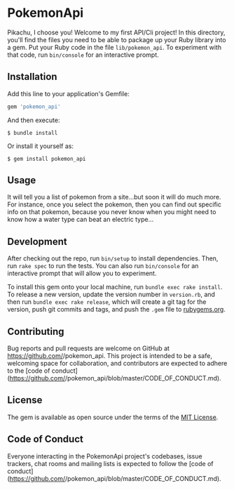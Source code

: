 # PokemonApi

Pikachu, I choose you! Welcome to my first API/Cli project! In this directory, you'll find the files you need to be able to package up your Ruby library into a gem. Put your Ruby code in the file `lib/pokemon_api`. To experiment with that code, run `bin/console` for an interactive prompt.



## Installation

Add this line to your application's Gemfile:

```ruby
gem 'pokemon_api'
```

And then execute:

    $ bundle install

Or install it yourself as:

    $ gem install pokemon_api

## Usage

It will tell you a list of pokemon from a site...but soon it will do much more. For instance, once you select the pokemon, then you can find out specific info on that pokemon, because you never know when you might need to know how a water type can beat an electric type...

## Development

After checking out the repo, run `bin/setup` to install dependencies. Then, run `rake spec` to run the tests. You can also run `bin/console` for an interactive prompt that will allow you to experiment.

To install this gem onto your local machine, run `bundle exec rake install`. To release a new version, update the version number in `version.rb`, and then run `bundle exec rake release`, which will create a git tag for the version, push git commits and tags, and push the `.gem` file to [rubygems.org](https://rubygems.org).

## Contributing

Bug reports and pull requests are welcome on GitHub at https://github.com/<github username>/pokemon_api. This project is intended to be a safe, welcoming space for collaboration, and contributors are expected to adhere to the [code of conduct](https://github.com/<github username>/pokemon_api/blob/master/CODE_OF_CONDUCT.md).


## License

The gem is available as open source under the terms of the [MIT License](https://opensource.org/licenses/MIT).

## Code of Conduct

Everyone interacting in the PokemonApi project's codebases, issue trackers, chat rooms and mailing lists is expected to follow the [code of conduct](https://github.com/<github username>/pokemon_api/blob/master/CODE_OF_CONDUCT.md).
